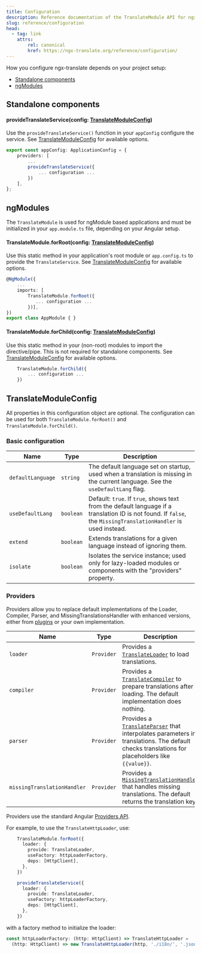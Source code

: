 ```yaml
---
title: Configuration
description: Reference documentation of the TranslateModule API for ngx-translate.
slug: reference/configuration
head:
  - tag: link
    attrs:
        rel: canonical
        href: https://ngx-translate.org/reference/configuration/
---
```


How you configure ngx-translate depends on your project setup:

- [Standalone components](#standalone-components)
- [ngModules](#ngmodules)

## Standalone components 


#### provideTranslateService(config: [TranslateModuleConfig](#translatemoduleconfig))

Use the `provideTranslateService()` function in your `appConfig`
configure the service. See [TranslateModuleConfig](#translatemoduleconfig) for available options.

~~~ts title="app.config.ts"
export const appConfig: ApplicationConfig = {
    providers: [
        ...
        provideTranslateService({
            ... configuration ...
        })
    ],
};
~~~


## ngModules

The `TranslateModule` is used for ngModule based applications and must be initialized in your `app.module.ts`
file, depending on your Angular setup.

#### TranslateModule.forRoot(config: [TranslateModuleConfig](#translatemoduleconfig))

Use this static method in your application's root module or `app.config.ts` to
provide the `TranslateService`. See [TranslateModuleConfig](#translatemoduleconfig) for available options.

~~~ts title="app.module.ts"
@NgModule({ 
    ...
    imports: [
        TranslateModule.forRoot({
           ... configuration ...
        })],
})
export class AppModule { }
~~~

#### TranslateModule.forChild(config: [TranslateModuleConfig](#translatemoduleconfig))

Use this static method in your (non-root) modules to import the directive/pipe.
This is not required for standalone components. See [TranslateModuleConfig](#translatemoduleconfig) for available options.

~~~ts title="sub.module.ts"
    TranslateModule.forChild({
        ... configuration ...
    })
~~~


## TranslateModuleConfig

All properties in this configuration object are optional. The configuration
can be used for both `TranslateModule.forRoot()` and `TranslateModule.forChild()`.

### Basic configuration

| Name               | Type      | Description                                                                                                                                                                      |
|--------------------|-----------|----------------------------------------------------------------------------------------------------------------------------------------------------------------------------------|
| `defaultLanguage`   | `string`  | The default language set on startup, used when a translation is missing in the current language. See the `useDefaultLang` flag.                                                  |
| `useDefaultLang`    | `boolean` | Default: `true`. If `true`, shows text from the default language if a translation ID is not found. If `false`, the `MissingTranslationHandler` is used instead.                  |
| `extend`            | `boolean` | Extends translations for a given language instead of ignoring them.                                                                                                              |
| `isolate`           | `boolean` | Isolates the service instance; used only for lazy-loaded modules or components with the "providers" property.                                                                     |

### Providers

Providers allow you to replace default implementations of the Loader, Compiler,
Parser, and MissingTranslationsHandler with enhanced versions, either from
[plugins](/resources/plugins) or your own implementation.

| Name                        | Type      | Description                                                                                                                                                                      |
|-----------------------------|-----------|----------------------------------------------------------------------------------------------------------------------------------------------------------------------------------|
| `loader`                    | `Provider`| Provides a [`TranslateLoader`](/reference/translate-loader-api) to load translations.                                                                                             |
| `compiler`                  | `Provider`| Provides a [`TranslateCompiler`](/reference/translate-compiler-api) to prepare translations after loading. The default implementation does nothing.                               |
| `parser`                    | `Provider`| Provides a [`TranslateParser`](/reference/translate-parser-api) that interpolates parameters in translations. The default checks translations for placeholders like `{{value}}`.   |
| `missingTranslationHandler` | `Provider`| Provides a [`MissingTranslationHandler`](/reference/missing-translation-handler-api) that handles missing translations. The default returns the translation key.                   |

Providers use the standard Angular [Providers API](https://angular.dev/guide/di/dependency-injection-providers).

For example, to use the `TranslateHttpLoader`, use:

~~~ts title="app.component.ts"
    TranslateModule.forRoot({
      loader: {
        provide: TranslateLoader,
        useFactory: httpLoaderFactory,
        deps: [HttpClient],
      },
    })
~~~

~~~ts title="app.config.ts"
    provideTranslateService({
      loader: {
        provide: TranslateLoader,
        useFactory: httpLoaderFactory,
        deps: [HttpClient],
      },
    })
~~~

with a factory method to initialize the loader:

~~~ts
const httpLoaderFactory: (http: HttpClient) => TranslateHttpLoader = 
  (http: HttpClient) => new TranslateHttpLoader(http, './i18n/', '.json');
~~~
